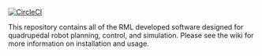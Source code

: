 [![CircleCI](https://circleci.com/gh/robomechanics/quad-software/tree/main.svg?style=shield)](https://circleci.com/gh/robomechanics/quad-software/tree/main)

This repository contains all of the RML developed software designed for quadrupedal robot planning, control, and simulation. Please see the wiki for more information on installation and usage.
